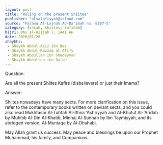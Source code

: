 ```yaml
---
layout: post
title: "Ruling on the present Shiites"
publisher: "alsalafiyyah@icloud.com"
source: "Fatawa Al-Lajnah Ad-Da'imah no. 8187-5"
category: [shiah, shiites, rafidah]
hijri: Dhu al-Hijjah 7, 1441 AH
date: 2020/07/28
shaykhs: 
 - Shaykh Abdul-Aziz ibn Baz
 - Shaykh Abdul-Razzaq al-Afify
 - Shaykh Abdullah ibn Ghudayyan
 - Shaykh Abdullah ibn Qa'ud
---
```


Question: 

Are all the present Shiites Kafirs (disbelievers) or just their Imams?

Answer:

Shiites nowadays have many sects. For more clarification on this issue, refer to the contemporary books written on deviant sects, and you could also read Mukhtasar Al-Tuhfah Al-Ithna 'Ashriyyah and Al-Khutut Al-'Aridah by Muhibb Al-Din Al-Khatib, Minhaj Al-Sunnah by Ibn Taymiyyah, and its abridged version, Al-Muntaqa by Al-Dhahabi.

May Allah grant us success. May peace and blessings be upon our Prophet Muhammad, his family, and Companions.


